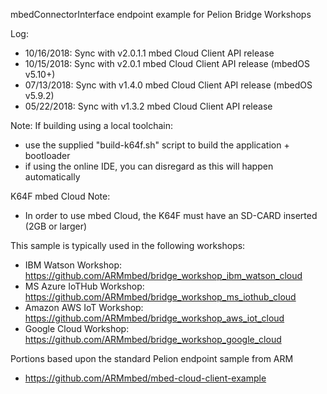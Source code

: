 mbedConnectorInterface endpoint example for Pelion Bridge Workshops

Log:
- 10/16/2018: Sync with v2.0.1.1 mbed Cloud Client API release
- 10/15/2018: Sync with v2.0.1 mbed Cloud Client API release (mbedOS v5.10+)
- 07/13/2018: Sync with v1.4.0 mbed Cloud Client API release (mbedOS v5.9.2)
- 05/22/2018: Sync with v1.3.2 mbed Cloud Client API release

Note: If building using a local toolchain:
- use the supplied "build-k64f.sh" script to build the application + bootloader
- if using the online IDE, you can disregard as this will happen automatically

K64F mbed Cloud Note:
- In order to use mbed Cloud, the K64F must have an SD-CARD inserted (2GB or larger)

This sample is typically used in the following workshops: 
- IBM Watson Workshop: https://github.com/ARMmbed/bridge_workshop_ibm_watson_cloud
- MS Azure IoTHub Workshop: https://github.com/ARMmbed/bridge_workshop_ms_iothub_cloud
- Amazon AWS IoT Workshop: https://github.com/ARMmbed/bridge_workshop_aws_iot_cloud
- Google Cloud Workshop: https://github.com/ARMmbed/bridge_workshop_google_cloud

Portions based upon the standard Pelion endpoint sample from ARM
- https://github.com/ARMmbed/mbed-cloud-client-example
